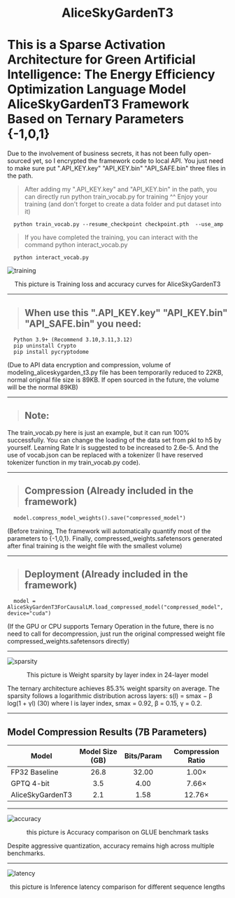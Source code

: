 <h1 align="center">AliceSkyGardenT3</h1>

# This is a Sparse Activation Architecture for Green Artificial Intelligence: The Energy Efficiency Optimization Language Model AliceSkyGardenT3 Framework Based on Ternary Parameters {-1,0,1}

 
Due to the involvement of business secrets, it has not been fully open-sourced yet, so I encrypted the framework code to local API. You just need to make sure put ".API_KEY.key" "API_KEY.bin" "API_SAFE.bin" three files in the path. 

>After adding my ".API_KEY.key" and "API_KEY.bin" in the path, you can directly run python train_vocab.py for training ^^ Enjoy your training (and don't forget to create a data folder and put dataset into it)

      python train_vocab.py --resume_checkpoint checkpoint.pth  --use_amp
>If you have completed the training, you can interact with the command python interact_vocab.py

      python interact_vocab.py


![training](https://github.com/user-attachments/assets/7dcc44b7-f85a-4468-a673-cbe84a9ed07f)
<p align="center">
This picture is Training loss and accuracy curves for AliceSkyGardenT3
</p>

---------------------------------------------------------------------------------

>## When use this ".API_KEY.key" "API_KEY.bin" "API_SAFE.bin" you need:
      Python 3.9+ (Recommend 3.10,3.11,3.12)
      pip uninstall Crypto
      pip install pycryptodome
(Due to API data encryption and compression, volume of modeling_aliceskygarden_t3.py file has been temporarily reduced to 22KB, normal original file size is 89KB. If open sourced in the future, the volume will be the normal 89KB)
    
---------------------------------------------------------------------------------

>## Note:
The train_vocab.py here is just an example, but it can run 100% successfully. You can change the loading of the data set from pkl to h5 by yourself. Learning Rate lr is suggested to be increased to 2.6e-5. And the use of vocab.json can be replaced with a tokenizer (I have reserved tokenizer function in my train_vocab.py code).


---------------------------------------------------------------------------------
>## Compression (Already included in the framework)
      model.compress_model_weights().save("compressed_model")
(Before training, The framework will automatically quantify most of the parameters to {-1,0,1}. Finally, compressed_weights.safetensors generated after final training is the weight file with the smallest volume)


---------------------------------------------------------------------------------
>## Deployment (Already included in the framework)
      model = AliceSkyGardenT3ForCausalLM.load_compressed_model("compressed_model", device="cuda")
(If the GPU or CPU supports Ternary Operation in the future, there is no need to call for decompression, just run the original compressed weight file compressed_weights.safetensors directly)


---------------------------------------------------------------------------------
![sparsity](https://github.com/user-attachments/assets/12571a0b-bd56-4bbe-9922-c0d9d006c166)
<p align="center">
This picture is Weight sparsity by layer index in 24-layer model
</p>
The ternary architecture achieves 85.3% weight sparsity on average. The sparsity follows a logarithmic distribution across layers:
s(l) = smax − β log(1 + γl) (30)
where l is layer index, smax = 0.92, β = 0.15, γ = 0.2.


---------------------------------------------------------------------------------
## Model Compression Results (7B Parameters)

| Model              | Model Size (GB) | Bits/Param | Compression Ratio |
|--------------------|:---------------:|:----------:|:-----------------:|
| FP32 Baseline      | 26.8            | 32.00      | 1.00×             |
| GPTQ 4-bit         | 3.5             | 4.00       | 7.66×             |
| AliceSkyGardenT3   | 2.1             | 1.58       | 12.76×            |


---------------------------------------------------------------------------------
![accuracy](https://github.com/user-attachments/assets/084465f7-7fe2-408c-8c9b-0a5015211f28)
<p align="center">
this picture is Accuracy comparison on GLUE benchmark tasks
</p>
Despite aggressive quantization, accuracy remains high across multiple benchmarks.


---------------------------------------------------------------------------------

![latency](https://github.com/user-attachments/assets/e9857ef8-fece-4468-8d62-51405e965609)
<p align="center">
this picture is Inference latency comparison for different sequence lengths
</p>
